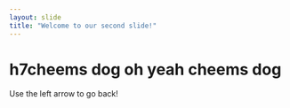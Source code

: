 ```yaml
---
layout: slide
title: "Welcome to our second slide!"
---
```

# h7cheems dog oh yeah cheems dog
Use the left arrow to go back!
